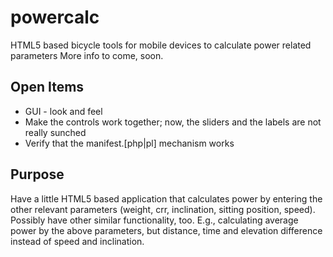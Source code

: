 powercalc
=========
HTML5 based bicycle tools for mobile devices to calculate power related parameters
More info to come, soon.

Open Items
--------------------
- GUI - look and feel
- Make the controls work together; now, the sliders and the labels are not
  really sunched
- Verify that the manifest.[php|pl] mechanism works

Purpose
--------------------
Have a little HTML5 based application that calculates power by entering the other relevant parameters (weight, crr, inclination, sitting position, speed).
Possibly have other similar functionality, too. E.g., calculating average power by the above parameters, but distance, time and elevation difference instead of speed and inclination.

